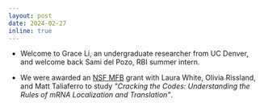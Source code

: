 ```yaml
---
layout: post
date: 2024-02-27
inline: true
---
```


- Welcome to Grace Li, an undergraduate researcher from UC Denver, and welcome
  back Sami del Pozo, RBI summer intern.

- We were awarded an [NSF
  MFB](https://new.nsf.gov/news/nsf-nih-partner-new-research-develop-rna-based)
  grant with Laura White, Olivia Rissland, and Matt Taliaferro to study
  *"Cracking the Codes: Understanding the Rules of mRNA Localization and
  Translation"*.
